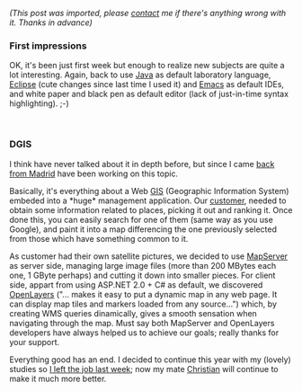 *(This post was imported, please [contact](/#/contact) me if there's anything wrong with it. Thanks in advance)*

<div class="entry-body">
<h3>First impressions</h3>
<p>
	OK, it's been just first week but enough to realize new subjects are quite a lot interesting. Again, back to use <a href="http://www.java.com/">Java</a> as default laboratory language, <a href="http://www.eclipse.org/">Eclipse</a> (cute changes since last time I used it) and <a href="http://www.gnu.org/software/emacs/">Emacs</a> as default IDEs, and white paper and black pen as default editor (lack of just-in-time syntax highlighting). ;-)
</p>
<br />
<h3>DGIS</h3>
<p>
	I think have never talked about it in depth before, but since I came <a href="/Blog/Archives/2006-April.html#Wednesday%2c+April+26%2c+2006">back from Madrid</a> have been working on this topic.
</p>
<p>
	Basically, it's everything about a Web <a href="http://en.wikipedia.org/wiki/Geographic_Information_System">GIS</a> (Geographic Information System) embeded into a *huge* management application. Our <a href="http://www.ebd.csic.es/">customer</a>, needed to obtain some information related to places, picking it out and ranking it. Once done this, you can easily search for one of them (same way as you use Google), and paint it into a map differencing the one previously selected from those which have something common to it.
</p>
<p>
	As customer had their own satellite pictures, we decided to use <a href="http://mapserver.gis.umn.edu/">MapServer</a> as server side, managing large image files (more than 200 MBytes each one, 1 GByte perhaps) and cutting it down into smaller pieces. For client side, appart from using ASP.NET 2.0 + C# as default, we discovered <a href="http://openlayers.org/">OpenLayers</a> ("... makes it easy to put a dynamic map in any web page. It can display map tiles and markers loaded from any source...") which, by creating WMS queries dinamically, gives a smooth sensation when navigating through the map. Must say both MapServer and OpenLayers developers have always helped us to achieve our goals; really thanks for your support.
</p>
<p>
	Everything good has an end. I decided to continue this year with my (lovely) studies so <a href="/Blog/Archives/2006-September.html#Saturday%2c+September+30%2c+2006">I left the job last week</a>; now my mate <a href="http://penyaskitodice.wordpress.com/">Christian</a> will continue to make it much more better.
</p>
</div>
